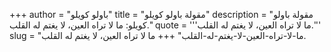 +++
author = "باولو كويلو"
title = "مقولة باولو كويلو"
description = "مقولة باولو كويلو: ما لا تراه العين، لا يغتم له القلب."
quote = '''ما لا تراه العين، لا يغتم له القلب.'''
slug = "ما-لا-تراه-العين-لا-يغتم-له-القلب"
+++
ما لا تراه العين، لا يغتم له القلب.
